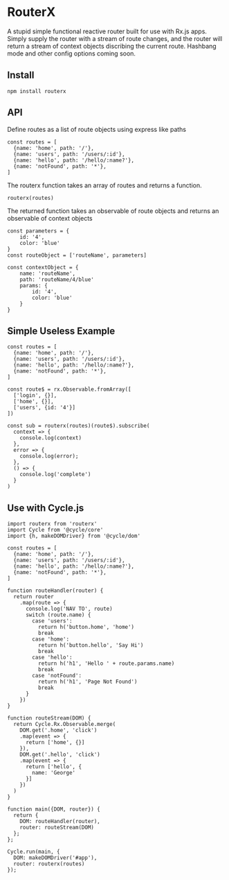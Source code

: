# RouterX
A stupid simple functional reactive router built for use with Rx.js apps. Simply supply the router with a stream of route changes, and the router will return a stream of context objects discribing the current route. Hashbang mode and other config options coming soon.

## Install
    npm install routerx

## API
Define routes as a list of route objects using express like paths


```
const routes = [
  {name: 'home', path: '/'},
  {name: 'users', path: '/users/:id'},
  {name: 'hello', path: '/hello/:name?'},
  {name: 'notFound', path: '*'},
]
```


The routerx function takes an array of routes and returns a function.

    routerx(routes)

The returned function takes an observable of route objects and returns an observable of context objects

    const parameters = {
        id: '4',
        color: 'blue'
    }
    const routeObject = ['routeName', parameters]

    const contextObject = {
        name: 'routeName',
        path: 'routeName/4/blue'
        params: {
            id: '4',
            color: 'blue'
        }
    }


## Simple Useless Example
    const routes = [
      {name: 'home', path: '/'},
      {name: 'users', path: '/users/:id'},
      {name: 'hello', path: '/hello/:name?'},
      {name: 'notFound', path: '*'},
    ]
    
    const route$ = rx.Observable.fromArray([
      ['login', {}],
      ['home', {}],
      ['users', {id: '4'}]
    ])

    const sub = routerx(routes)(route$).subscribe(
      context => {
        console.log(context)
      },
      error => {
        console.log(error);
      },
      () => {
        console.log('complete')
      }
    )


## Use with Cycle.js
    import routerx from 'routerx'
    import Cycle from '@cycle/core'
    import {h, makeDOMDriver} from '@cycle/dom'

    const routes = [
      {name: 'home', path: '/'},
      {name: 'users', path: '/users/:id'},
      {name: 'hello', path: '/hello/:name?'},
      {name: 'notFound', path: '*'},
    ]

    function routeHandler(router) {
      return router
        .map(route => {
          console.log('NAV TO', route)
          switch (route.name) {
            case 'users':
              return h('button.home', 'home')
              break
            case 'home':
              return h('button.hello', 'Say Hi')
              break
            case 'hello':
              return h('h1', 'Hello ' + route.params.name)
              break
            case 'notFound':
              return h('h1', 'Page Not Found')
              break
          }
        })
    }

    function routeStream(DOM) {
      return Cycle.Rx.Observable.merge(
        DOM.get('.home', 'click')
        .map(event => {
          return ['home', {}]
        }),
        DOM.get('.hello', 'click')
        .map(event => {
          return ['hello', {
            name: 'George'
          }]
        })
      )
    }

    function main({DOM, router}) {
      return {
        DOM: routeHandler(router),
        router: routeStream(DOM)
      };
    };

    Cycle.run(main, {
      DOM: makeDOMDriver('#app'),
      router: routerx(routes)
    });
